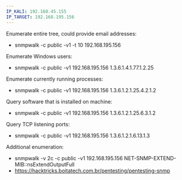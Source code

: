 ```yaml
---
IP_KALI: 192.168.45.155
IP_TARGET: 192.168.195.156
---
```

Enumerate entire tree, could provide email addresses:
- snmpwalk -c public -v1 -t 10 <span id="IP_TARGET"/>192.168.195.156<span type="end"/>

Enumerate Windows users:
- snmpwalk -c public -v1 <span id="IP_TARGET"/>192.168.195.156<span type="end"/> 1.3.6.1.4.1.77.1.2.25

Enumerate currently running processes:
- snmpwalk -c public -v1 <span id="IP_TARGET"/>192.168.195.156<span type="end"/> 1.3.6.1.2.1.25.4.2.1.2

Query software that is installed on machine:
- snmpwalk -c public -v1 <span id="IP_TARGET"/>192.168.195.156<span type="end"/> 1.3.6.1.2.1.25.6.3.1.2

Query TCP listening ports:
- snmpwalk -c public -v1 <span id="IP_TARGET"/>192.168.195.156<span type="end"/> 1.3.6.1.2.1.6.13.1.3

Additional enumeration:
- snmpwalk -v 2c -c public -v1 <span id="IP_TARGET"/>192.168.195.156<span type="end"/> NET-SNMP-EXTEND-MIB::nsExtendOutputFull
- https://hacktricks.boitatech.com.br/pentesting/pentesting-snmp